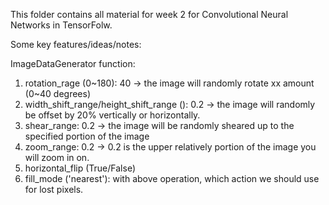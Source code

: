 This folder contains all material for week 2 for Convolutional Neural Networks in TensorFolw. 

Some key features/ideas/notes:

ImageDataGenerator function: 

  1. rotation_rage (0~180): 40 -> the image will randomly rotate xx amount (0~40 degrees)
  2. width_shift_range/height_shift_range (): 0.2 -> the image will randomly be offset by 20% vertically or horizontally. 
  3. shear_range: 0.2 -> the image will be randomly sheared up to the specified portion of the image 
  4. zoom_range: 0.2 -> 0.2 is the upper relatively portion of the image you will zoom in on. 
  5. horizontal_flip (True/False)
  6. fill_mode ('nearest'): with above operation, which action we should use for lost pixels. 
   

